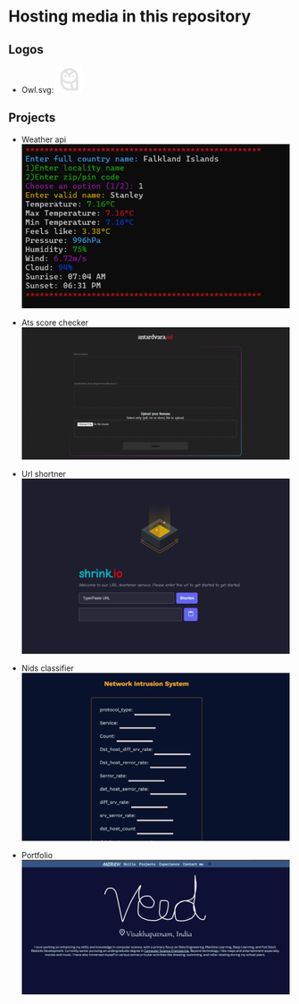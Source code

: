 # Hosting media in this repository

## Logos
- Owl.svg:
![Owl](/Owl.svg)

## Projects
- Weather api
![pyWeather](/Weather-api.png)

- Ats score checker
![App Screenshot](/Ats-score.png)

- Url shortner
![App Screenshot](/Url-shortner.png)

- Nids classifier
![App Screenshot](/Nids-classifier.png)

- Portfolio
![App Screenshot](/Portfolio.png)
